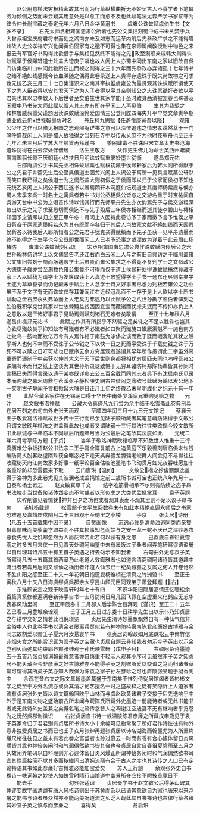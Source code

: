 <!-- { "loadSidebar": true } -->
　　赵公用意楷法穷极精密故其出而为行草纵横曲折无不妙契古人不善学者下笔輙务为倾侧之势而未尝窥其用意处是以愈工而愈不及也此赋笔法尤森严学书家宜守为律令仲长尚宝藏之泰定元年六月八日金华黄溍书
　　虞雍公诛蚊赋虞伯生书【文多不录】
　　右先太师丞相雍国忠肃公所着也先公文集旧刻蜀中成书未乆焚于兵大曾叔祖宝庆府君将求而刻之湖南亦未及如志而运革内附后先叅政广求之不能得眉州故人史公孝祥守兴化闻黄伯固家有之邈不可得也集在京师属闽敎授谢中物色之来报云有军官好书购得此欲借手与集相见然终不能得之先政至淛须亲戚韩大则得诛蚊赋草于侯頥轩道士处盖大徳庚子歳也故人闲上人亦蜀中同出东南之家以旧故自呉门访集临川山中问此物所在出而视之则得之三十六年而先叅政亦弃诸孤十七年诗书之绪不絶如线感慨今昔血涕随之偶得此卷录送上人贵得存遗珠于既失尚故物之可求也元统乙亥三月二十七日集谨识宋之南其宰执惟虞雍公为最贤观其诛蚊赋所谓使天下之为人臣者得以安其君天下之为人子者得以寜其亲则知公之志诛恶锄奸者欲以寜君亲也其以忠孝敎天下后世者至矣伯生世其家学能于圣时致身西清被宠眷也殊甚及闲寂中乃书先太师此赋以赠人其志亦有所在乎闲上人再见伯
　　生其为我騐之　　　　和林鲁威叔重父谨题因读诛蚊赋深怜爱国情三公登间牒四海失升平早觉文章贵争期徳业成云仍世禄翰墨负时名
　　丹丘柯九思赋【任斋惟庚寅吾以降】
　　观雍公少年之作可以豫见报国之志观邵庵详书之意可以深惟追逺之情忠孝蔼然萃于一门呜呼盛哉闲上人同是蜀人故独得之当刻石寺中以传永乆庶不为他时夜壑舟也至正十九年乙未三月后学苏大年顿首再拜谨书
　　黍民肆毒不胜诛屈宋文章太史书沧海遗珠防得在白云深处伴僧居　　洛生王敬方
　　父作更生佛儿为命世英西州睹威鳯南国翦长鲸不厌朝廷小终扶日月明诛蚊赋重录妙墨世従衡
　　遂昌郑元祐
　　右邵庵虞公手书其先丞相诛蚊赋藁也赋稿初藏于侯頥轩家后为韩大则所得献于公之先君子井斋先生后公至呉侯道士因龙兴闲上人谒公于寓所一见具言赋藁公轩然而笑曰我已得之矣侯道士为之惘然盖大则初假之于侯而即以归于公家而侯初不知也元统乙亥闲上人谒公于西江遂书以赠焉頥轩本洞庭仙坛观道士其度师杨紫霞与侯亦蜀人宋季来呉一时名士之寓呉者若中书刘公丞相呉公皆与之交游名重于时宝祐间自呉游天台中书公为之唱首作诗以饯其行而先师平舟先生亦次韵焉先子与侯交游粗深毎出以示之先子求至恳切而侯迄不与先子殁后三年侯亦相继而逝其徒李碧山与椿相知因予之请即以归之至正甲午冬十月闲上人因持此卷访予于家而徴予言予惟侯之平日靳吝于两家遗墨眎若永为其有既而卒各归于其后人岂故家文献不絶如线而天固假侯靳吝以待我后人耶所惜者公之先君子犹克亲得赋稿而予先子虽获一见平舟遗墨而终不能得之于生平也今公既即世而闲上人已老予恐事之或湮故为详着于此云眉山杨椿防
　　虞雍公诛蚊赋刻石疏
　　宋丞相雍国虞忠肃公尝作诛蚊赋内传后公之六世孙翰林侍讲学士以文儒显告老还江右而白云闲上人与之有旧自呉访之于临川盖雍公文集旧尝刻于蜀而版遄毁学士后虽贵而雍公集求之不得竟不复刋学士之文叅政公大徳庚子歳亦尝至淛物色雍公集竟不可得而仅于道士侯頥轩处得诛蚊赋稿然竟藏于家上人以赋稿为请学士为发箧取读上人真迹不敢望得学士手书一通东还呉则幸矣学士遂为草草誊录而仍记颠末于赋后上人念学士诗文好事者已悉为刋板若雍公之功业虽不系于文字有无而诛蚊仅存耳兼闻江右近经冦乱百不一存于是上人欲以学士所书赋勒之金石庶永乆弗坠而上人老矣力弗逮乃以此赋予公之八世孙戡字胜伯者俾刻之胜伯既积学克世其家以世故棘囏益贫困固宜宝而藏诸而犹虑夫泯而不传抑亦负上人之意敢以是干诸好事君子见助焉则赋刻诸石无难者矣敢请
　　至正十七年秋八月遂昌山樵郑元祐书
　　此赋之作其有所指乎不然驱之足矣诛之不足以胜诛也岂其心欲尽殱蚊类乎抑知蚊有可殱者有不必殱者如曰聚而殱旃曰殱厥渠魁不一施也南方吐蚊鸟一鼔吻而蚊亿万今有人焉作相于南鼓为哆侈之谈而致于廷而咂我甿其犹之鷏乎斯人也何不幸而不受诛于公节钺之下以快一日之死而寜受诛于千载史钺之诛于万死不可以赎之日吁可悲也已赋序云余方穷居观者遂谓其早年所作愚谓此二字虽外阃重寄而遥制于中弗获以伸其大义于天下后世则身都将相犹穷居匹夫同也呜呼吾雍公诛鷏有术而付之纸上空谈为其世孙所录徒致憾于无穷耳诸防柯郑陈杨辈皆其孙同时言稿已失而得言录以遗于某亦既详矣去公三百余载而同其志者呉下有沈启南氏见录本而购藏之嘉禾周鼎与苕溪张子静松陵史眀古共借阅之鼎欲号此赋为鷏以发公地下一笑明古子静闻予言相掀髯大噱是日正月上旬之终歳乙未皇明成化之纪元十有一年也
　　此帖今藏余家往在无锡荡口得于华氏中甫处少溪家兄重购见贻之物　　元汴
　　赵文敏书洛神赋
　　公藏大令真迹凡九行尝为余手临于松雪斋此卷典刑具在居石刻之右句曲外史张天雨观
　　至顺四年闰三月十九日元文馆记
　　蔡襄云王子敬爱冩洛神赋故世多传十三行而已余见陆子顺所藏者其笔意峭防陆得于文敏公且谓文敏晚年楷法之进盖得此故也或者又谓陆藏十三行其法往往类欧搨今较文敏所书此赋诚与中年临本不同赋后所题年月当为公最后之笔故其法度如此
　　元统二年六月考亭陈方题【子贞】
　　当年子敬洛神赋欧禇临摹不知数世人惟重十三行真赝难分争抵捂赵公书法宗二王手冩全篇复前古上追黄庭下乐毅善刻唐临俱未许残编防简乆脱畧赵璧隋珠获全睹宓妃下走天呉奔骊龙腾骧老蛟舞人间欲见不易得往往收藏秘天府江南故家多好事一纸寜论百金估临池墨笔书飞动贯月虹光夜吞吐愿加十袭重珍防却恐雷霆来下取
　　云门唐珙【温如】
　　文敏公楷之妙俊丽飘逸盖得于洛神为多此卷尤见其波澜老成盖捐馆之前二歳所书诚可宝也正统八年九月十三日泰和杨士竒志
　　赵文敏真草千文
　　结字难筋骨相承不尔则有防续之态子昻书法独步当世备聚诸体然变态不常或者以形似求之大类优孟抵掌耳
　　袁子英题
　　庆梓削鐻见者惊犹神非旦夕之功也或者观其表而不观其里则不足以议子昻书矣
　　浦城杨载题
　　松雪翁千文平生阅数卷未有如此本精絶直逼永师后之书家恐难追及嘉靖庚戌閠月二十三日观于至徳里之小楼　　　子京
　　张贞居诗册【凡五十五首载集中因不录】
　　自赞画像
　　志逸心疲身清命浊逃同类而亲猨狙毒厚味而美藜藿学取益而不胜其损事知危而姑与之安一龙一蛇不厌已之深眇恶衣恶食先忧人之饥寒忽然为人而反常若此若何以祛有身之患
　　己酉歳自春徂夏霪雨之时多五月来仅一日见青天处磵阿幽篁中未有褁饭过子桑者间弄笔研冩谬语盈册以自料理耳诗凡五十有五首子英遇之持去勿示不知我者
　　右句曲外史与袁子英所冩诗凡五十五篇其首两章乃此老道人效鐡雅者也如道言清斋磵阿诸诗皆其道趣中流出者若犇月巵则又顽仙之横出者吁道人仙去已一纪矣鐡雅之友属之何人开卷怆然不胜山阳之感至正二十又一年花朝日抱遗叟杨维桢在清真之竹洲馆书
　　至正壬寅秋八月十又八日海虞缪贞呉郡余大亨昆山顾元臣同观弟子萧登拜题【古】
　　东淮顾安定之观于映雪轩时年七十有四
　　不识华阳旧隠居髙情还忆聴松余百篇真箓修都遍满卷新诗手自书一去丹防闲日月几回飞佩在空虚重来化鹤应无恙华表春风动里闾
　　至正甲辰冬十二月郡人后学陈世昌拜观【谨识】至正二十五年乙巳春三月豊城余诠观
　　壬子正月五日过东娄十日耕学先生出以示仆乃知贞居之与耕学交好之情若此也倪瓉览
　　贞居先生清诗妙墨飘飘然自有一种仙气信非尘俗中人也此卷手书以遗余者屡离兵燹似若有神物防持泉南陈君彦亷好古博雅与余同志故割爱以赠壬子夏六月汝昜袁华书
　　张贞居词翰政如月底踈松云中脩竹信非烟火食之所能赏识冝为吾子英之宝藏也贞居自题云非知我者勿示今子英出以示余岂别乆而弛其约束耶齐郡张绅观于孙氏映雪轩【戊申子月】
　　右磵阿杂诗墨迹五十五首乃张贞居词翰最得意者亦自慎重不轻示人观其小序可见虽然非子英之知贞居不能乆藏至今非彦亷之好古博雅亦不能得子英之割赠所爱以交谊之笃而归诸春草堂可谓得其所矣子英亦知人哉保为陈袁之家子孙左劵珍之可也庐陵张昱题于凝香阁中
　　余观在昔右文之际文章翰墨盖莫盛于东南矣不惟列侍従居馆阁者皆彬彬文学之徒至于方外名流亦或负其清才絶艺擅名一时之盛故释之徒有笑隠忻上人道家者流有贞居张外史皆以诗文篇翰照映乎山林而与虞赵欧黄诸君子交接于后先迭响乎中外于是东南文物之盛殆前古所未闻今观陈氏所藏外史墨迹一册能诗者或无此书能书者或无此诗外史盖兼之矣慨名笔之流传念昔人之凋谢江空歳宴不无有继响者乎览卷为之怃然呉郡谢徽识
　　右张贞居自书诗一帙温陵陈君彦亷之所藏戊申歳见于袁子英家今归于君君别有贞居所书诗大小十余幅可见物常聚于所好君作诗往往有物外意非独爱贞居之书而已也壬子亥月张绅再题张贞居以诗名湖海而翰墨尤为人所重片缣尺楮往往见之盖未有若此卷之富盛者也孙过庭云一时而有乖有合心遽体留日炎风燥皆其乖也神怡务闲时和气润偶然欲书皆其合也今贞居自言自春徂夏隂雨至五月之乆故闲弄笔研以自料理则非心遽体留日炎风燥正所谓神怡务闲时和气润偶然欲书耳宜其聫篇接简不觉其多而秾纎间出清婉流丽有合于古人之度也其诗传之人口已有定论特语其书如此彦亷好古博雅必能加宝爱矣
　　苏人王行题
　　余观张外史自书襍诗一帙词翰之妙使人如快雪时晴行山隂道中幽景所夺应接不暇披览竟日不
　　能去手　　　　　　　勾呉张适识
　　贞居蚤学书于赵文敏公后得茅山碑其体遂变故字画清遒有唐人风格诗则出于苏黄而杂以已语其意欲自为家也唐宋以来浮屠之能书与诗者虽众然亦不能两美况道流之乆乏人哉此其自书襍诗也古律行草各臻其妙宜子英之慎与而彦亷之
　　喜得矣　　　　　　　髙启识
